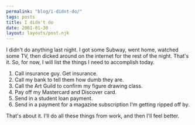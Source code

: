 ```yaml
---
permalink: "blog/i-didnt-do/"
tags: posts
title: I didn't do
date: 2001-01-30
layout: layouts/post.njk
---
```


I didn't do anything last night. I got some Subway, went home, watched some TV, then dicked around on the internet for the rest of the night. That's it. So, for now, I will list the things I need to accomplish today.

1. Call insurance guy. Get insurance.  
2. Call my bank to tell them how dumb they are.  
3. Call the Art Guild to confirm my figure drawing class.  
4. Pay off my Mastercard and Discover card.  
5. Send in a student loan payment.  
6. Send in a payment for a magazine subscription I'm getting ripped off by.

That's about it. I'll do all these things from work, and then I'll feel better.
